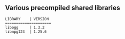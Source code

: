 Various precompiled shared libraries
------------------------------------
```
LIBRARY    | VERSION
=====================
libogg     | 1.3.2
libmpg123  | 1.25.6
```
